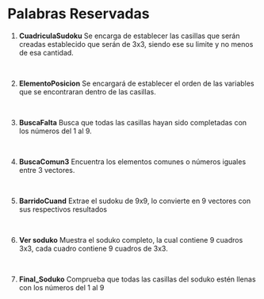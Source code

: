 # Palabras Reservadas

1. **CuadriculaSudoku**
Se encarga de establecer las casillas que serán creadas establecido que serán de 3x3, siendo ese su limite y no menos de esa cantidad.
</br>

2. **ElementoPosicion**
Se encargará de establecer el orden de las variables que se encontraran dentro de las casillas. 
</br>

3. **BuscaFalta** 
Busca que todas las casillas hayan sido completadas con los números del 1 al 9.
</br>

4. **BuscaComun3**
Encuentra los elementos comunes o números iguales  entre 3 vectores.
</br>

5. **BarridoCuand**
Extrae el sudoku de 9x9, lo convierte en 9 vectores con sus respectivos resultados
</br>

6. **Ver soduko** Muestra el soduko completo, la cual contiene 9 cuadros 3x3, cada cuadro contiene 9 cuadros de 3x3.
</br>

7. **Final_Soduko** Comprueba que todas las casillas del soduko estén llenas con los números del 1 al 9
